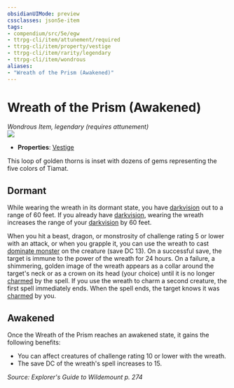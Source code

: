```yaml
---
obsidianUIMode: preview
cssclasses: json5e-item
tags:
- compendium/src/5e/egw
- ttrpg-cli/item/attunement/required
- ttrpg-cli/item/property/vestige
- ttrpg-cli/item/rarity/legendary
- ttrpg-cli/item/wondrous
aliases: 
- "Wreath of the Prism (Awakened)"
---
```

# Wreath of the Prism (Awakened)
*Wondrous Item, legendary (requires attunement)*  
![](/3-Mechanics/CLI/items/img/wreath-of-the-prism.webp#right)  

- **Properties**: [Vestige](/3-Mechanics/CLI/rules/item-properties.md#Vestige)

This loop of golden thorns is inset with dozens of gems representing the five colors of Tiamat.

## Dormant

While wearing the wreath in its dormant state, you have [darkvision](/3-Mechanics/CLI/rules/senses.md#darkvision) out to a range of 60 feet. If you already have [darkvision](/3-Mechanics/CLI/rules/senses.md#darkvision), wearing the wreath increases the range of your [darkvision](/3-Mechanics/CLI/rules/senses.md#darkvision) by 60 feet.

When you hit a beast, dragon, or monstrosity of challenge rating 5 or lower with an attack, or when you grapple it, you can use the wreath to cast [dominate monster](/3-Mechanics/CLI/spells/dominate-monster.md) on the creature (save DC 13). On a successful save, the target is immune to the power of the wreath for 24 hours. On a failure, a shimmering, golden image of the wreath appears as a collar around the target's neck or as a crown on its head (your choice) until it is no longer [charmed](/3-Mechanics/CLI/rules/conditions.md#charmed) by the spell. If you use the wreath to charm a second creature, the first spell immediately ends. When the spell ends, the target knows it was [charmed](/3-Mechanics/CLI/rules/conditions.md#charmed) by you.

## Awakened

Once the Wreath of the Prism reaches an awakened state, it gains the following benefits:

- You can affect creatures of challenge rating 10 or lower with the wreath.  
- The save DC of the wreath's spell increases to 15.  

*Source: Explorer's Guide to Wildemount p. 274*